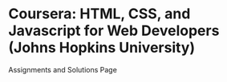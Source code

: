 # Coursera: HTML, CSS, and Javascript for Web Developers (Johns Hopkins University)
Assignments and Solutions Page
